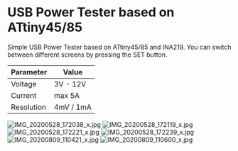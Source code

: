# USB Power Tester based on ATtiny45/85
Simple USB Power Tester based on ATtiny45/85 and INA219. You can switch between different screens by pressing the SET button.

|Parameter|Value|
|-|-|
|Voltage|3V - 12V|
|Current|max 5A|
|Resolution|4mV / 1mA|

![IMG_20200528_172038_x.jpg](https://image.easyeda.com/pullimage/4j7P3MET7HhN669FMKdTfiZ1XwqVarHYLU3UOEZv.jpeg)
![IMG_20200528_172119_x.jpg](https://image.easyeda.com/pullimage/LORMqUaLmmN483w0B8SMBrNtKXEOCVjlLunBzuNg.jpeg)
![IMG_20200528_172221_x.jpg](https://image.easyeda.com/pullimage/dZ775PpXM0R2nRWyUrkCIs53FVuBVIK6hRWURprz.jpeg)
![IMG_20200528_172239_x.jpg](https://image.easyeda.com/pullimage/moE1NVdTYPggxly5Qm69yMyY5wfAJkTwBuSVVanD.jpeg)
![IMG_20200809_110421_x.jpg](https://image.easyeda.com/pullimage/ljzX1HyNLBwO1GvyoRBCQjaGlI3ycSk1FJ5oKsjH.jpeg)
![IMG_20200809_110600_x.jpg](https://image.easyeda.com/pullimage/PXM2S4wXi5KYAfG4INnevNDf3QakvV5zXRmoI4AY.jpeg)
